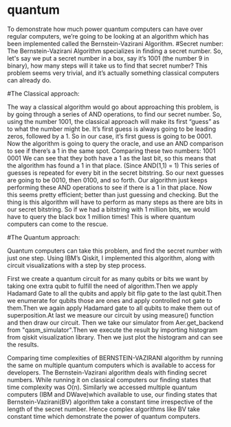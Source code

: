# quantum
To demonstrate how much power quantum computers can have over regular computers, we’re going to be looking at an algorithm which has been implemented called the Bernstein-Vazirani Algorithm.
#Secret number:
The Bernstein-Vazirani Algorithm specializes in finding a secret number.
So, let's say we put a secret number in a box, say it’s 1001 (the number 9 in binary), how many steps will it take us to find that secret number?
This problem seems very trivial, and it’s actually something classical computers can already do.

#The Classical approach:

The way a classical algorithm would go about approaching this problem, is by going through a series of AND operations, to find our secret number.
So, using the number 1001, the classical approach will make its first “guess” as to what the number might be. It’s first guess is always going to be leading zeros, followed by a 1.
So in our case, it’s first guess is going to be 0001. Now the algorithm is going to query the oracle, and use an AND comparison to see if there’s a 1 in the same spot.
Comparing these two numbers:
1001
0001
We can see that they both have a 1 as the last bit, so this means that the algorithm has found a 1 in that place. (Since AND(1,1) = 1)
This series of guesses is repeated for every bit in the secret bitstring. So our next guesses are going to be 0010, then 0100, and so forth. Our algorithm just keeps performing these AND operations to see if there is a 1 in that place.
Now this seems pretty efficient; better than just guessing and checking. But the thing is this algorithm will have to perform as many steps as there are bits in our secret bitstring. So if we had a bitstring with 1 million bits, we would have to query the black box 1 million times!
This is where quantum computers can come to the rescue.

#The Quantum approach:

Quantum computers can take this problem, and find the secret number with just one step.
Using IBM’s Qiskit, I implemented this algorithm, along with circuit visualizations with a step by step process.

First we create a quantum circuit for as many qubits or bits we want by taking one extra qubit to fulfill the need of algorithm.Then we apply Hadamard Gate to all the qubits and apply bit flip gate to the last qubit.Then we enumerate for qubits those are ones and apply controlled not gate to them.Then we again apply Hadamard gate to all qubits to make them out of superposition.At last we measure our circuit by using measure() function and then draw our circuit.
Then we take our simulator from Aer.get_backend from "qasm_simulator".Then we execute the result by importing histogram from qiskit visualization library.
Then we just plot the histogram and can see the results.

Comparing time complexities of BERNSTEIN-VAZIRANI algorithm by running the same on multiple quantum computers which is available to access for developers.
The Bernstein-Vazirani algorithm deals with finding secret numbers.
While running it on classical computers our finding states that time complexity was O(n).
Similarly we accessed multiple quantum computers (IBM and DWave)which available to use, our finding states that Bernstein-Vazirani(BV) algorithm take a constant time irrespective
of the length of the secret number. Hence complex algorithms like BV take constant time which demonstrate the power of quantum computers. 
